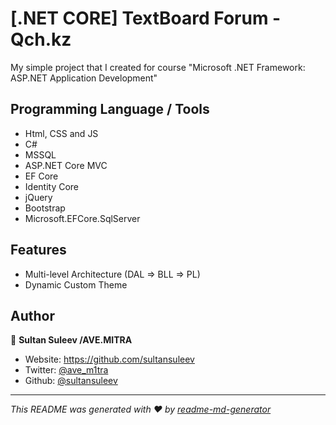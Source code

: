 # [.NET CORE] TextBoard Forum - Qch.kz
My simple project that I created for course "Microsoft .NET Framework: ASP.NET Application Development"

## Programming Language / Tools

- Html, CSS and JS
- C#
- MSSQL
- ASP.NET Core MVC
- EF Core
- Identity Core
- jQuery
- Bootstrap
- Microsoft.EFCore.SqlServer

## Features

- Multi-level Architecture (DAL => BLL => PL)
- Dynamic Custom Theme

## Author

👤 **Sultan Suleev /AVE.MITRA**

* Website: https://github.com/sultansuleev
* Twitter: [@ave_m1tra](https://twitter.com/ave_m1tra)
* Github: [@sultansuleev](https://github.com/sultansuleev)

***
_This README was generated with ❤️ by [readme-md-generator](https://github.com/kefranabg/readme-md-generator)_